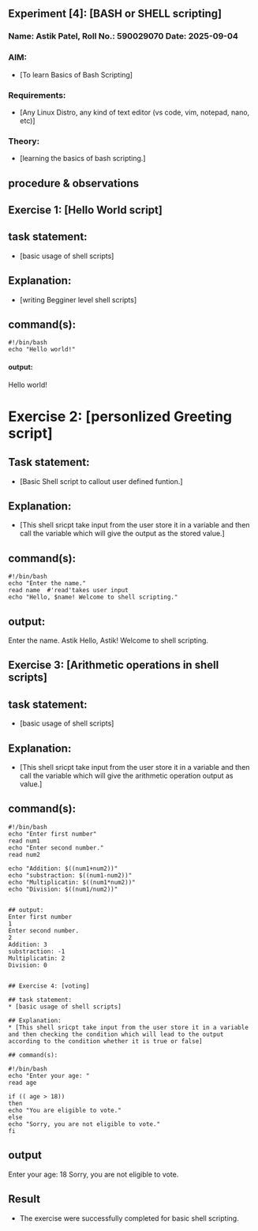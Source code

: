 ## Experiment [4]: [BASH or SHELL scripting]
### Name: Astik Patel, Roll No.: 590029070 Date: 2025-09-04

### AIM:
* [To learn Basics of Bash Scripting]

### Requirements:
* [Any Linux Distro, any kind of text editor (vs code, vim, notepad, nano, etc)]

### Theory:
* [learning the basics of bash scripting.]

## procedure & observations

## Exercise 1: [Hello World script]

## task statement: 
* [basic usage of shell scripts]

## Explanation:  
* [writing Begginer level shell scripts]

## command(s):
```
#!/bin/bash
echo "Hello world!"
```

#### output:
Hello world!
# Exercise 2: [personlized Greeting script]

## Task statement:
* [Basic Shell script to callout user defined funtion.]

## Explanation:
* [This shell sricpt take input from the user store it in a variable and then call the variable which will give the output as the stored value.]

## command(s):
```
#!/bin/bash
echo "Enter the name."
read name  #'read'takes user input 
echo "Hello, $name! Welcome to shell scripting."
```

## output:
Enter the name.
Astik
Hello, Astik! Welcome to shell scripting.

## Exercise 3: [Arithmetic operations in shell scripts]

## task statement: 
* [basic usage of shell scripts]

## Explanation:  
* [This shell sricpt take input from the user store it in a variable and then call the variable which will give the arithmetic operation output as value.]

## command(s):
```
#!/bin/bash
echo "Enter first number"
read num1
echo "Enter second number."
read num2

echo "Addition: $((num1+num2))"
echo "substraction: $((num1-num2))"
echo "Multiplicatin: $((num1*num2))"
echo "Division: $((num1/num2))"


## output:
Enter first number
1
Enter second number.
2
Addition: 3
substraction: -1
Multiplicatin: 2
Division: 0


## Exercise 4: [voting]

## task statement: 
* [basic usage of shell scripts]

## Explanation:  
* [This shell sricpt take input from the user store it in a variable and then checking the condition which will lead to the output according to the condition whether it is true or false]

## command(s):
```
    #!/bin/bash
    echo "Enter your age: "
    read age

    if (( age > 18))
    then
    echo "You are eligible to vote."
    else 
    echo "Sorry, you are not eligible to vote."
    fi
## output
Enter your age: 
18
Sorry, you are not eligible to vote.

## Result
* The exercise were successfully completed for basic shell scripting.
